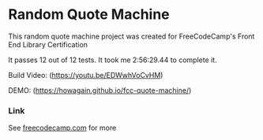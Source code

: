 # Random Quote Machine

This random quote machine project was created for FreeCodeCamp's Front End Library Certification

It passes 12 out of 12 tests. It took me 2:56:29.44 to complete it.

Build Video: (https://youtu.be/EDWwhVoCvHM)

DEMO: (https://howagain.github.io/fcc-quote-machine/)

### Link
See [freecodecamp.com](https://www.freecodecamp.org/learn/front-end-libraries/front-end-libraries-projects/build-a-random-quote-machine) for more
